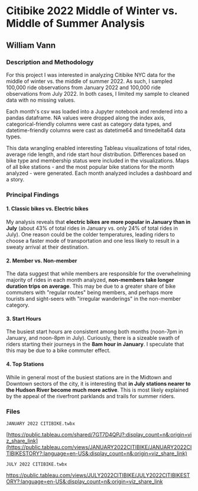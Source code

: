 # Citibike 2022 Middle of Winter vs. Middle of Summer Analysis

## William Vann 

### Description and Methodology

For this project I was interested in analyzing Citibike NYC data for the middle of winter vs. the middle of summer 2022. As such, I sampled 100,000 ride observations from January 2022 and 100,000 ride observations from July 2022.  In both cases, I limited my sample to cleaned data with no missing values.  

Each month's csv was loaded into a Jupyter notebook and rendered into a pandas dataframe. NA values were dropped along the index axis, categorical-friendly columns were cast as category data types, and datetime-friendly columns were cast as datetime64 and timedelta64 data types.  

This data wrangling enabled interesting Tableau visualizations of total rides, average ride length, and ride start hour distribution. Differences based on bike type and membership status were included in the visualizations.  Maps of all bike stations - and the most popular bike stations for the month analyzed - were generated. Each month analyzed includes a dashboard and a story.   

### Principal Findings

#### 1. Classic bikes vs. Electric bikes

My analysis reveals that **electric bikes are more popular in January than in July** (about 43% of total rides in January vs. only 24% of total rides in July). One reason could be the colder temperatures, leading riders to choose a faster mode of transportation and one less likely to result in a sweaty arrival at their destination. 

#### 2. Member vs. Non-member

The data suggest that while members are responsible for the overwhelming majority of rides in each month analyzed, **non-members take longer duration trips on average**. This may be due to a greater share of bike commuters with "regular routes" being members, and perhaps more tourists and sight-seers with "irregular wanderings" in the non-member category.   

#### 3. Start Hours

The busiest start hours are consistent among both months (noon-7pm in January, and noon-8pm in July). Curiously, there is a sizeable swath of riders starting their journeys in the **8am hour in January**. I speculate that this may be due to a bike commuter effect.  

#### 4. Top Stations

While in general most of the busiest stations are in the Midtown and Downtown sectors of the city, it is interesting that **in July stations nearer to the Hudson River become much more active**.  This is most likely explained by the appeal of the riverfront parklands and trails for summer riders. 


### Files

```JANUARY 2022 CITIBIKE.twbx```

[https://public.tableau.com/shared/7GT7D4QPJ?:display_count=n&:origin=viz_share_link](https://public.tableau.com/views/JANUARY2022CITIBIKE/JANUARY2022CITIBIKESTORY?:language=en-US&:display_count=n&:origin=viz_share_link)

```JULY 2022 CITIBIKE.twbx```

https://public.tableau.com/views/JULY2022CITIBIKE/JULY2022CITIBIKESTORY?:language=en-US&:display_count=n&:origin=viz_share_link

